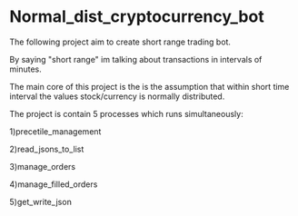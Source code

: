 # Normal_dist_cryptocurrency_bot

The following project aim to create short range trading bot.

By saying "short range" im talking about transactions in intervals of minutes.

The main core of this project is the is the assumption that within short time interval the values stock/currency is normally distributed.

The project is contain 5 processes which runs simultaneously:

1)precetile_management

2)read_jsons_to_list

3)manage_orders

4)manage_filled_orders

5)get_write_json
